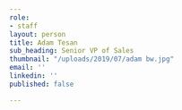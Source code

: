 ```yaml
---
role:
- staff
layout: person
title: Adam Tesan
sub_heading: Senior VP of Sales
thumbnail: "/uploads/2019/07/adam bw.jpg"
email: ''
linkedin: ''
published: false

---
```

